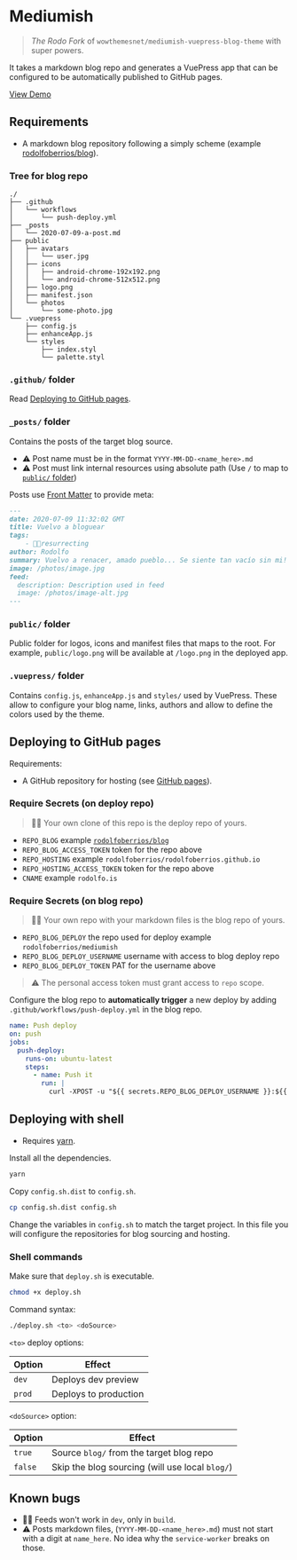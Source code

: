 # Mediumish

> _The Rodo Fork_ of `wowthemesnet/mediumish-vuepress-blog-theme` with super powers.

It takes a markdown blog repo and generates a VuePress app that can be configured to be automatically published to GitHub pages.

[View Demo](https://rodolfo.is/)

## Requirements

- A markdown blog repository following a simply scheme (example [rodolfoberrios/blog](https://github.com/rodolfoberrios/blog/)).

### Tree for blog repo

```shell
./
├── .github
│   └── workflows
│       └── push-deploy.yml
├── _posts
│   └── 2020-07-09-a-post.md
├── public
│   ├── avatars
│   │   └── user.jpg
│   ├── icons
│   │   ├── android-chrome-192x192.png
│   │   └── android-chrome-512x512.png
│   ├── logo.png
│   ├── manifest.json
│   └── photos
│       └── some-photo.jpg
└── .vuepress
    ├── config.js
    ├── enhanceApp.js
    └── styles
        ├── index.styl
        └── palette.styl
```

### `.github/` folder

Read [Deploying to GitHub pages](#deploying-to-github-pages).

### `_posts/` folder

Contains the posts of the target blog source.

- ⚠ Post name must be in the format `YYYY-MM-DD-<name_here>.md`
- ⚠ Post must link internal resources using absolute path (Use `/` to map to [`public/` folder](#public-folder))

Posts use [Front Matter](https://jekyllrb.com/docs/front-matter/) to provide meta:

```md
---
date: 2020-07-09 11:32:02 GMT
title: Vuelvo a bloguear
tags:
    - ✊🏾resurrecting
author: Rodolfo
summary: Vuelvo a renacer, amado pueblo... Se siente tan vacío sin mi!
image: /photos/image.jpg
feed:
  description: Description used in feed
  image: /photos/image-alt.jpg
---
```

### `public/` folder

Public folder for logos, icons and manifest files that maps to the root. For example, `public/logo.png` will be available at `/logo.png` in the deployed app.

### `.vuepress/` folder

Contains `config.js`, `enhanceApp.js` and `styles/` used by VuePress. These allow to configure your blog name, links, authors and allow to define the colors used by the theme.

## Deploying to GitHub pages

Requirements:

- A GitHub repository for hosting (see [GitHub pages](https://pages.github.com/)).

### Require Secrets (on deploy repo)

> 🧔🏾 Your own clone of this repo is the deploy repo of yours.

- `REPO_BLOG` example [`rodolfoberrios/blog`](https://github.com/rodolfoberrios/blog/)
- `REPO_BLOG_ACCESS_TOKEN` token for the repo above
- `REPO_HOSTING` example `rodolfoberrios/rodolfoberrios.github.io`
- `REPO_HOSTING_ACCESS_TOKEN` token for the repo above
- `CNAME` example `rodolfo.is`

### Require Secrets (on blog repo)

> 🧔🏾 Your own repo with your markdown files is the blog repo of yours.

- `REPO_BLOG_DEPLOY` the repo used for deploy example `rodolfoberrios/mediumish`
- `REPO_BLOG_DEPLOY_USERNAME` username with access to blog deploy repo
- `REPO_BLOG_DEPLOY_TOKEN` PAT for the username above

> ⚠ The personal access token must grant access to `repo` scope.

Configure the blog repo to **automatically trigger** a new deploy by adding `.github/workflows/push-deploy.yml` in the blog repo.

```yml
name: Push deploy
on: push
jobs:
  push-deploy:
    runs-on: ubuntu-latest
    steps:
      - name: Push it
        run: |
          curl -XPOST -u "${{ secrets.REPO_BLOG_DEPLOY_USERNAME }}:${{ secrets.REPO_BLOG_DEPLOY_TOKEN }}" -H "Accept: application/vnd.github.everest-preview+json" -H "Content-Type: application/json" https://api.github.com/repos/${{ secrets.REPO_BLOG_DEPLOY }}/dispatches --data '{"event_type": "build_application"}'
```

## Deploying with shell

- Requires [yarn](https://yarnpkg.com/).

Install all the dependencies.

```sh
yarn
```

Copy `config.sh.dist` to `config.sh`.

```sh
cp config.sh.dist config.sh
```

Change the variables in `config.sh` to match the target project. In this file you will configure the repositories for blog sourcing and hosting.

### Shell commands

Make sure that `deploy.sh` is executable.

```sh
chmod +x deploy.sh
```

Command syntax:

```sh
./deploy.sh <to> <doSource>
```

`<to>` deploy options:

| Option | Effect                |
| ------ | --------------------- |
| `dev`  | Deploys dev preview   |
| `prod` | Deploys to production |

`<doSource>` option:

| Option  | Effect                                          |
| ------- | ----------------------------------------------- |
| `true`  | Source `blog/` from the target blog repo        |
| `false` | Skip the blog sourcing (will use local `blog/`) |

## Known bugs

- 🤷🏾 Feeds won't work in `dev`, only in `build`.
- ⚠ Posts markdown files, (`YYYY-MM-DD-<name_here>.md`) must not start with a digit at `name_here`. No idea why the `service-worker` breaks on those.
